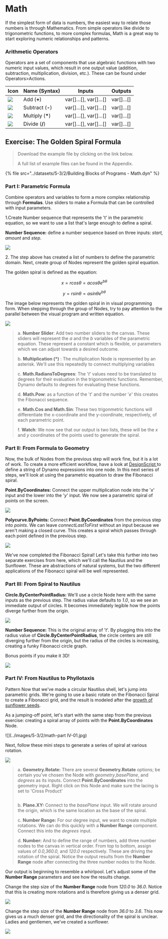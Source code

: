 # Math

If the simplest form of data is numbers, the easiest way to relate those numbers is through Mathematics. From simple operators like divide to trigonometric functions, to more complex formulas, Math is a great way to start exploring numeric relationships and patterns.

### Arithmetic Operators

Operators are a set of components that use algebraic functions with two numeric input values, which result in one output value (addition, subtraction, multiplication, division, etc.). These can be found under Operators>Actions.

| Icon                                              | Name (Syntax)     | Inputs                     | Outputs      |
| ------------------------------------------------- | ----------------- | -------------------------- | ------------ |
| ![](<../images/5-1/addition(1)(1) (1).jpg>)       | Add (**+**)       | var\[]...\[], var\[]...\[] | var\[]...\[] |
| ![](<../images/5-1/Subtraction(1)(1) (1).jpg>)    | Subtract (**-**)  | var\[]...\[], var\[]...\[] | var\[]...\[] |
| ![](<../images/5-1/Multiplication(1)(1) (1).jpg>) | Multiply (**\***) | var\[]...\[], var\[]...\[] | var\[]...\[] |
| ![](<../images/5-1/Division(1)(1) (1).jpg>)       | Divide (**/**)    | var\[]...\[], var\[]...\[] | var\[]...\[] |

## Exercise: The Golden Spiral Formula

> Download the example file by clicking on the link below.
>
> A full list of example files can be found in the Appendix.

{% file src="../datasets/5-3/2/Building Blocks of Programs - Math.dyn" %}

### Part I: Parametric Formula

Combine operators and variables to form a more complex relationship through **Formulas**. Use sliders to make a Formula that can be controlled with input parameters.

1.Create Number sequence that represents the 't' in the parametric equation, so we want to use a list that's large enough to define a spiral.

**Number Sequence:** define a number sequence based on three inputs: _start, amount_ and _step_.

![](../images/5-3/2/math-partI-01.jpg)

2\. The step above has created a list of numbers to define the parametric domain. Next, create group of Nodes represent the golden spiral equation.

The golden spiral is defined as the equation:

$$
x = r cos θ = a cos θ e^{bθ}
$$

$$
y = r sin θ = a sin θe^{bθ}
$$

The image below represents the golden spiral in in visual programming form. When stepping through the group of Nodes, try to pay attention to the parallel between the visual program and written equation.

![](../images/5-3/2/math-partI-02.jpg)

> a. **Number Slider**: Add two number sliders to the canvas. These sliders will represent the _a_ and the _b_ variables of the parametric equation. These represent a constant which is flexible, or parameters which we can adjust towards a desired outcome.
>
> b. **Multiplication (\*)** : The multiplication Node is represented by an asterisk. We'll use this repeatedly to connect multiplying variables
>
> c. **Math.RadiansToDegrees**: The '_t_' values need to be translated to degrees for their evaluation in the trigonometric functions. Remember, Dynamo defaults to degrees for evaluating these functions.
>
> d. **Math.Pow**: as a function of the '_t_' and the number '_e_' this creates the Fibonacci sequence.
>
> e. **Math.Cos and Math.Sin**: These two trigonmetric functions will differentiate the x-coordinate and the y-coordinate, respectively, of each parametric point.
>
> f. **Watch**: We now see that our output is two lists, these will be the _x_ and _y_ coordinates of the points used to generate the spiral.

### Part II: From Formula to Geometry

Now, the bulk of Nodes from the previous step will work fine, but it is a lot of work. To create a more efficient workflow, have a look at [DesignScript ](../../8\_coding\_in\_dynamo/8-1\_code-blocks-and-design-script/2-design-script-syntax.md)to define a string of Dynamo expressions into one node. In this next series of steps, we'll look at using the parametric equation to draw the Fibonacci spiral.

**Point.ByCoordinates:** Connect the upper multiplication node into the '_x_' input and the lower into the '_y_' input. We now see a parametric spiral of points on the screen.

![](../images/5-3/2/math-partII-01.gif)

**Polycurve.ByPoints:** Connect **Point.ByCoordinates** from the previous step into _points_. We can leave _connectLastToFirst_ without an input because we aren't making a closed curve. This creates a spiral which passes through each point defined in the previous step.

![](../images/5-3/2/math-partII-02.jpg)

We've now completed the Fibonacci Spiral! Let's take this further into two separate exercises from here, which we'll call the Nautilus and the Sunflower. These are abstractions of natural systems, but the two different applications of the Fibonacci spiral will be well represented.

### Part III: From Spiral to Nautilus

**Circle.ByCenterPointRadius:** We'll use a circle Node here with the same inputs as the previous step. The radius value defaults to _1.0_, so we see an immediate output of circles. It becomes immediately legible how the points diverge further from the origin.

![](../images/5-3/2/math-partIII-01.jpg)

**Number Sequence:** This is the original array of '_t_'. By plugging this into the radius value of **Circle.ByCenterPointRadius**, the circle centers are still diverging further from the origin, but the radius of the circles is increasing, creating a funky Fibonacci circle graph.

Bonus points if you make it 3D!

![](../images/5-3/2/math-partIII-02.gif)

### Part IV: From Nautilus to Phyllotaxis

Pattern Now that we've made a circular Nautilus shell, let's jump into parametric grids. We're going to use a basic rotate on the Fibonacci Spiral to create a Fibonacci grid, and the result is modeled after the [growth of sunflower seeds](https://blogs.unimelb.edu.au/sciencecommunication/2018/09/02/this-flower-uses-maths-to-reproduce/).

As a jumping-off point, let's start with the same step from the previous exercise: creating a spiral array of points with the **Point.ByCoordinates** Node.

!\[]\(../images/5-3/2/math-part IV-01.jpg)

Next, follow these mini steps to generate a series of spiral at various rotation.

![](../images/5-3/2/math-partIV-02.jpg)

> a. **Geometry.Rotate:** There are several **Geometry.Rotate** options; be certain you've chosen the Node with _geometry_,_basePlane_, and _degrees_ as its inputs. Connect **Point.ByCoordinates** into the geometry input. Right click on this Node and make sure the lacing is set to 'Cross Product'
>
> <img src="../images/5-3/2/math-partIV-03crossproduct.jpg" alt="" data-size="original">
>
> b. **Plane.XY:** Connect to the _basePlane_ input. We will rotate around the origin, which is the same location as the base of the spiral.
>
> c. **Number Range:** For our degree input, we want to create multiple rotations. We can do this quickly with a **Number Range** component. Connect this into the _degrees_ input.
>
> d. **Number:** And to define the range of numbers, add three number nodes to the canvas in vertical order. From top to bottom, assign values of _0.0,360.0,_ and _120.0_ respectively. These are driving the rotation of the spiral. Notice the output results from the **Number Range** node after connecting the three number nodes to the Node.

Our output is beginning to resemble a whirlpool. Let's adjust some of the **Number Range** parameters and see how the results change.

Change the step size of the **Number Range** node from _120.0_ to _36.0_. Notice that this is creating more rotations and is therefore giving us a denser grid.

![](../images/5-3/2/math-partIV-04.jpg)

Change the step size of the **Number Range** node from _36.0_ to _3.6_. This now gives us a much denser grid, and the directionality of the spiral is unclear. Ladies and gentlemen, we've created a sunflower.

![](../images/5-3/2/math-partIV-05.jpg)
